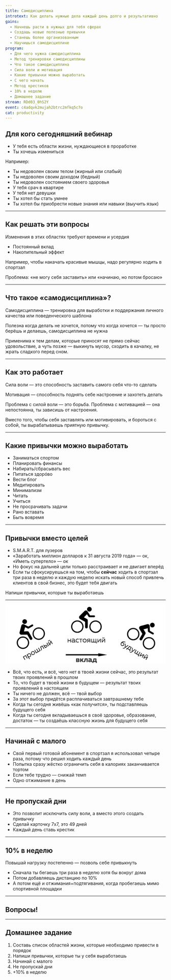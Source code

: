 ```yaml
---
title: Самодисциплина
introtext: Как делать нужные дела каждый день долго и результативно
gains:
  - Начнешь расти в нужных для тебя сферах
  - Создашь новые полезные привычки
  - Станешь более организованным
  - Научишься самодисциплине
program:
  - Для чего нужна самодисциплина
  - Метод тренировки самодисциплины
  - Что такое самодисциплина
  - Сила воли и мотивация
  - Какие привычки можно выработать
  - С чего начать
  - Метод крестиков
  - 10% в неделю
  - Домашнее задание
stream: RDd03_0hS2Y
event: c4adqvk2mujah2btrc2mfkq5c7o
cat: productivity
---
```


## Для кого сегодняшний вебинар

- У тебя есть области жизни, нуждающиеся в проработке
- Ты хочешь измениться

Например:

- Ты недоволен своим телом (жирный или слабый)
- Ты недоволен своим доходом (бедный)
- Ты недоволен состоянием своего здоровья
- У тебя срач в квартире
- У тебя нет девушки
- Ты хотел бы стать умнее
- Ты хотел бы приобрести новые знания или навыки (выучить язык)

----

## Как решать эти вопросы

Изменения в этих областях требуют времени и усердия

- Постоянный вклад
- Накопительный эффект

Например, чтобы накачать красивые мышцы, надо регулярно ходить в спортзал

Проблема: «не могу себя заставить» или «начинаю, но потом бросаю»

----

## Что такое «самодисциплина»?

Самодисциплина — тренировка для выработки и поддержания личного качества или поведенческого шаблона

Полезна когда делать не хочется, потому что когда хочется — ты просто берёшь и делаешь, самодисциплина не нужна

Применима к тем делам, которые приносят не прямо сейчас удовольствие, а чуть позже — выкинуть мусор, сходить в качалку, не жрать сладкого перед сном.

----

## Как это работает

Сила воли — это способность заставить самого себя что-то сделать

Мотивация — способность поднять себе настроение и захотеть делать

Проблема с силой воли — это борьба. Проблема с мотивацией — она непостоянна, ты зависишь от настроения.

Вместо того, чтобы себя заставлять или мотивировать, и бороться с собой, ты вырабатываешь приятную привычку.

----

## Какие привычки можно выработать

- Заниматься спортом
- Планировать финансы
- Набирать/сбрасывать вес
- Питаться здорóво
- Вести блог
- Медитировать
- Минимализм
- Читать
- Учиться
- Не просрачивать задачи
- Рано вставать
- Быть вовремя

----

## Привычки вместо целей

- S.M.A.R.T. для лузеров
- «Заработать миллион долларов к 31 августа 2019 года» — ок, «Иметь супертело» — ок
- Но фокус на дальней цели только расстраивает и не двигает вперёд
- Если ты сфокусируешься на том, чтобы **сейчас** ходить в спортзал три раза в неделю и каждую неделю искать новый способ привлечь клиентов в свой бизнес, это будет тебя двигать

Напиши привычки, которые ты выработаешь

----

![](/images/episode/2016-08-31-getdisciplined/three-me.png)

- Всё, что есть, и всё, чего нет в твоей жизни сейчас, это результат твоих проявлений в прошлом
- То, что будет в твоей жизни в будущем — результат твоих проявлений в настоящем
- Ты ничего не должен, всё — твой выбор
- За этот выбор придётся расплачиваться завтрашнему тебе
- Когда ты сегодня живёшь «как получится», ты подставляешь будущего себя
- Когда ты сегодня вкладываешься в своё здоровье, образование, достаток — ты создаёшь классную жизнь для будущего себя

----

## Начинай с малого

- Свой первый готовой абонемент в спортзал я использовал четыре раза, потому что решил ходить каждый день
- Попытка сразу жёстко ограничить себя в калориях заканчивается тортом
- Если тебе трудно — снижай темп
- Одно отжимание в день

----

## Не пропускай дни

- Это позволит исключить силу воли, а вместо этого создать привычку
- Сделай карточку 7х7, это 49 дней
- Каждый день ставь крестик

----

## 10% в неделю

Повышай нагрузку постепенно — позволь себе привыкнуть

- Сначала ты бегаешь три раза в неделю хотя бы вокруг дома
- Потом добавляешь дистанцию по 10%
- А потом ещё и отжимания+подтягивания, когда пробегаешь мимо спортивной площадки

----

## Вопросы!

----

## Домашнее задание

1. Составь список областей жизни, которые необходимо привести в порядок
2. Напиши привычки, которые ты у себя выработаешь
3. Начинай с малого
4. Не пропускай дни
5. +10% в неделю
